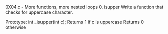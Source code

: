 0X04.c - More functions, more nested loops
0.  isupper
Write a function that checks for uppercase character.

Prototype: int _isupper(int c);
Returns 1 if c is uppercase
Returns 0 otherwise
